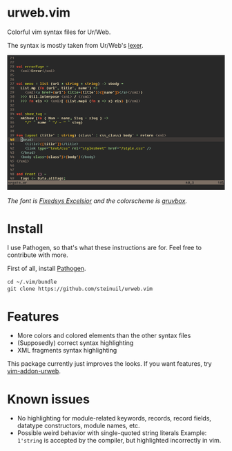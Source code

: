 # urweb.vim
Colorful vim syntax files for Ur/Web.

The syntax is mostly taken from Ur/Web's [lexer](https://github.com/urweb/urweb/blob/master/src/urweb.lex).

![screenshot of an Ur/Web file open in vim](https://github.com/steinuil/urweb.vim/raw/master/screenshot.png/)

*The font is [Fixedsys Excelsior](http://www.fixedsysexcelsior.com/) and the colorscheme is [gruvbox](https://github.com/morhetz/gruvbox).*

# Install
I use Pathogen, so that's what these instructions are for. Feel free to contribute with more.

First of all, install [Pathogen](https://github.com/tpope/vim-pathogen).

```
cd ~/.vim/bundle
git clone https://github.com/steinuil/urweb.vim
```

# Features
* More colors and colored elements than the other syntax files
* (Supposedly) correct syntax highlighting
* XML fragments syntax highlighting

This package currently just improves the looks. If you want features, try [vim-addon-urweb](https://github.com/MarcWeber/vim-addon-urweb).

# Known issues
* No highlighting for module-related keywords, records, record fields, datatype constructors, module names, etc.
* Possible weird behavior with single-quoted string literals
Example: ` 1'string ` is accepted by the compiler, but highlighted incorrectly in vim.
